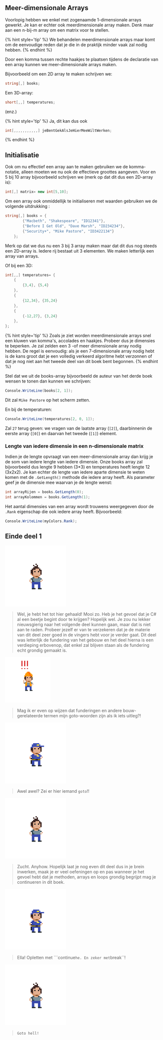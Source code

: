 ## Meer-dimensionale Arrays
Voorlopig hebben we enkel met zogenaamde 1-dimensionale arrays gewerkt. Je kan er echter ook meerdimensionale array maken. Denk maar aan een n-bij-m array om een matrix voor te stellen.

{% hint style='tip' %}
We behandelen meerdimensionale arrays maar komt om de eenvoudige reden dat je die in de praktijk minder vaak zal nodig hebben.
{% endhint %}

Door een komma tussen rechte haakjes te plaatsen tijdens de declaratie van een array kunnen we meer-dimensionale arrays maken. 

Bijvoorbeeld om een 2D array te maken schrijven we:

```csharp
string[,] books;
```

Een 3D-array:
```csharp
short[,,] temperatures;
```
(enz.)

{% hint style='tip' %}
Ja, dit kan dus ook

```csharp
int[,,,,,,,,,,,] jeBentGekAlsJeHierMeeWiltWerken;
```
{% endhint %}

## Initialisatie

Ook om nu effectief een array aan te maken gebruiken we de komma-notatie, alleen moeten we nu ook de effectieve groottes aangeven. Voor en 5 bij 10 array bijvoorbeeld schrijven we (merk op dat dit dus een 2D-array is):

```csharp
int[,] matrix= new int[5,10];
```

Om een array ook onmiddellijk te initialiseren met waarden gebruiken we de volgende uitdrukking :

```csharp
string[,] books = {
        {"Macbeth", "Shakespeare", "ID12341"},
        {"Before I Get Old", "Dave Marsh", "ID234234"},
        {"Security+", "Mike Pastore", "ID3422134"}
    };
```

Merk op dat we dus nu een 3 bij 3 array maken maar dat dit dus nog steeds een 2D-array is. Iedere rij bestaat uit 3 elementen. We maken letterlijk een array van arrays.

Of bij een 3D:
```csharp
int[,,] temperatures= {
    {
        {3,4}, {5,4}
    },
    {
        {12,34}, {35,24}
    },
    {
        {-12,27}, {3,24}
    },
};
```
{% hint style='tip' %}
Zoals je ziet worden meerdimensionale arrays snel een kluwen van komma's, accolades en haakjes. Probeer dus je dimensies te beperken. Je zal zelden een 3 -of meer dimensionale array nodig hebben. De regel is eenvoudig: als je een 7-dimensionale array nodig hebt is de kans groot dat je een  volledig verkeerd algoritme hebt verzonnen of dat je nog niet aan het tweede deel van dit boek bent begonnen. 
{% endhint %}

Stel dat we uit de books-array bijvoorbeeld de auteur van het derde boek wensen te tonen dan kunnen we schrijven:

```csharp
Console.WriteLine(books[2, 1]);
```

Dit zal ``Mike Pastore`` op het scherm zetten.

En bij de temperaturen:
```csharp
Console.WriteLine(temperatures[2, 0, 1]);
```
Zal ``27`` terug geven: we vragen van de laatste array (``[2]``), daarbinnenin de eerste array (``[0]``) en daarvan het tweede (``[1]``) element.

### Lengte van iedere dimensie in een n-dimensionale matrix

Indien je de lengte opvraagt van een meer-dimensionale array dan krijg je de som van iedere lengte van iedere dimensie. Onze books array zal bijvoorbeeld dus lengte 9 hebben (3*3) en temperatures heeft lengte 12 (3x2x2). 
Je kan echter de lengte van iedere aparte dimensie te weten komen met de ``.GetLength()`` methode die iedere array heeft. Als parameter geef je de dimensie mee waarvan je de lengte wenst:

```csharp
int arrayRijen = books.GetLength(0);
int arrayKolommen = books.GetLength(1);
```
Het aantal dimensies van een array wordt trouwens weergegeven door de ``.Rank`` eigenschap die ook iedere array heeft. Bijvoorbeeld:

```csharp
Console.WriteLine(myColors.Rank);
```

## Einde deel 1
![](../assets/me.png)
>Wel, je hebt het tot hier gehaald! Mooi zo. Heb je het gevoel dat je C# al een beetje begint door te krijgen?  Hopelijk wel. Je zou nu lekker nieuwsgierig naar het volgende deel kunnen gaan, maar dat is niet aan te raden. Probeer jezelf er van te verzekeren dat je de materie van dit deel zeer goed in de vingers hebt voor je verder gaat. Dit deel was letterlijk de fundering van het gebouw en het deel hierna is een verdieping erbovenop, dat enkel zal blijven staan als de fundering echt grondig gemaakt is.

![](../assets/attention.png)
>Mag ik er even op wijzen dat funderingen en andere bouw-gerelateerde termen mijn goto-woorden zijn als ik iets uitleg?!

![](../assets/gotopolice.png)
>Awel awel? Zei er hier iemand ``goto``!!

![](../assets/me.png)
>Zucht. Anyhow. Hopelijk laat je nog even dit deel dus in je brein inwerken, maak je er veel oefeningen op en pas wanneer je het gevoel hebt dat je methoden, arrays en loops grondig begrijpt mag je continueren in dit boek.

![](../assets/gotopolice.png)
>Ella! Opletten met ```continue`` he. En zeker met ``break``! 

![](../assets/me.png)
>``Goto hell!``